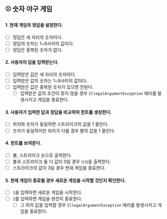 ## ⚾ 숫자 야구 게임

#### 1. 현재 게임의 정답을 설정한다.
- [ ] 정답은 세 자리의 숫자이다.
- [ ] 정답의 숫자는 1~9사이의 값이다.
- [ ] 정답은 중복된 숫자가 없다.

#### 2. 사용자의 답을 입력받는다.
- [ ] 입력받은 값은 세 자리의 숫자이다.
- [ ] 입력받은 값의 숫자는 1~9사이의 값이다.
- [ ] 입력받은 값은 중복된 숫자가 있으면 안된다.
  - [ ] 입력받은 값의 조건이 맞지 않을 경우 `IllegalArgumentException` 에러를 발생시키고 게임을 종료한다.

#### 3. 사용자가 입력한 답과 정답을 비교하여 힌트를 생성한다.
- [ ] 위치와 숫자가 동일하면 스트라이크의 값을 1 올린다.
- [ ] 숫자가 동일하지만 위치가 다를 경우 볼의 값을 1 올린다.

#### 4. 힌트를 보여준다.
- [ ] 볼, 스트라이크 순으로 출력한다.
- [ ] 볼과 스트라이크 둘 다 값이 0일 경우 `낫싱`을 출력한다.
- [ ] 스트라이크의 값이 3일 경우 현재 게임을 종료한다.

#### 5. 현재 게임이 종료될 경우 새로운 게임을 시작할 것인지 확인한다.
- [ ] `1`을 입력하면 새로운 게임을 시작한다.
- [ ] `2`를 입력하면 게임을 완전히 종료한다.
  - [ ] 그 외의 값을 입력할 경우 `IllegalArgumentException` 에러를 발생시키고 게임을 종료한다.
